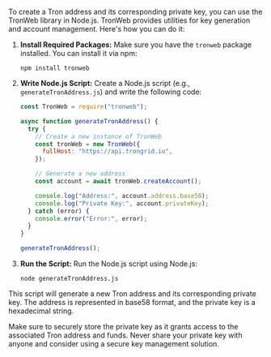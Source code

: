 To create a Tron address and its corresponding private key, you can use the TronWeb library in Node.js. TronWeb provides utilities for key generation and account management. Here's how you can do it:

1. **Install Required Packages:**
   Make sure you have the `tronweb` package installed. You can install it via npm:

   ```
   npm install tronweb
   ```

2. **Write Node.js Script:**
   Create a Node.js script (e.g., `generateTronAddress.js`) and write the following code:

   ```javascript
   const TronWeb = require("tronweb");

   async function generateTronAddress() {
     try {
       // Create a new instance of TronWeb
       const tronWeb = new TronWeb({
         fullHost: "https://api.trongrid.io",
       });

       // Generate a new address
       const account = await tronWeb.createAccount();

       console.log("Address:", account.address.base58);
       console.log("Private Key:", account.privateKey);
     } catch (error) {
       console.error("Error:", error);
     }
   }

   generateTronAddress();
   ```

3. **Run the Script:**
   Run the Node.js script using Node.js:
   ```
   node generateTronAddress.js
   ```

This script will generate a new Tron address and its corresponding private key. The address is represented in base58 format, and the private key is a hexadecimal string.

Make sure to securely store the private key as it grants access to the associated Tron address and funds. Never share your private key with anyone and consider using a secure key management solution.
